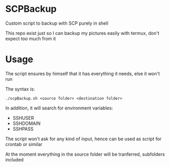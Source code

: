 # SCPBackup

Custom script to backup with SCP purely in shell

This repo exist just so I can backup my pictures easily with termux, don't expect too much from it

# Usage
The script ensures by himself that it has everything it needs, else it won't run

The syntax is:

    ./scpBackup.sh <source folder> <destination folder>

In addition, it will search for environment variables:
* SSHUSER
* SSHDOMAIN
* SSHPASS

The script won't ask for any kind of input, hence can be used as script for crontab or similar

At the moment everything in the source folder will be tranferred, subfolders included
